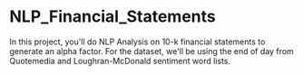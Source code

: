 # NLP_Financial_Statements
In this project, you'll do NLP Analysis on 10-k financial statements to generate an alpha factor. For the dataset, we'll be using the end of day from Quotemedia and Loughran-McDonald sentiment word lists.
